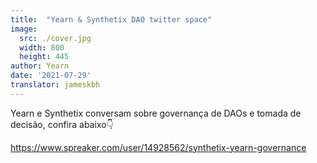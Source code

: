 ```yaml
---
title:  "Yearn & Synthetix DAO twitter space"
image:
  src: ./cover.jpg
  width: 800
  height: 445
author: Yearn
date: '2021-07-29'
translator: jameskbh
---
```


Yearn e Synthetix conversam sobre governança de DAOs e tomada de decisão, confira abaixo👇

https://www.spreaker.com/user/14928562/synthetix-yearn-governance
